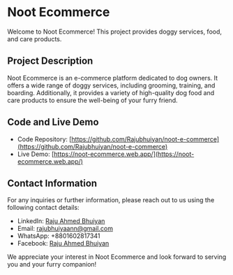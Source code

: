 # Noot Ecommerce

Welcome to Noot Ecommerce! This project provides doggy services, food, and care products.

## Project Description

Noot Ecommerce is an e-commerce platform dedicated to dog owners. It offers a wide range of doggy services, including grooming, training, and boarding. Additionally, it provides a variety of high-quality dog food and care products to ensure the well-being of your furry friend.

## Code and Live Demo

- Code Repository: [https://github.com/Rajubhuiyan/noot-e-commerce](https://github.com/Rajubhuiyan/noot-e-commerce)
- Live Demo: [https://noot-ecommerce.web.app/](https://noot-ecommerce.web.app/)

## Contact Information

For any inquiries or further information, please reach out to us using the following contact details:

- LinkedIn: [Raju Ahmed Bhuiyan](https://www.linkedin.com/in/rajuahmedbhuiyan/)
- Email: rajubhuiyaann@gmail.com
- WhatsApp: +8801602817341
- Facebook: [Raju Ahmed Bhuiyan](https://web.facebook.com/mohammadrajuahmedbhuiyan/)

We appreciate your interest in Noot Ecommerce and look forward to serving you and your furry companion!

